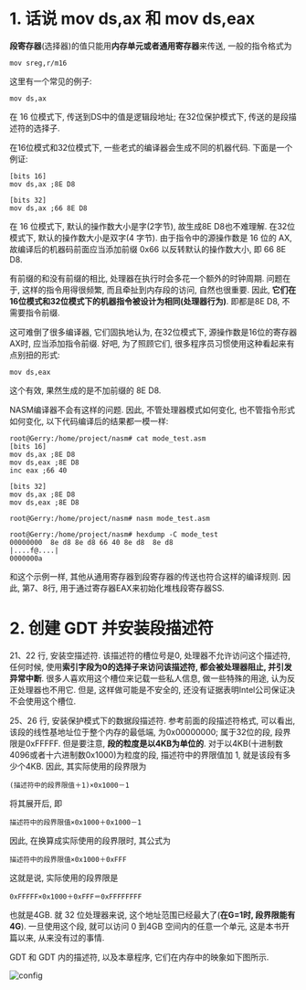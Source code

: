 # 1. 话说 mov ds,ax 和 mov ds,eax

**段寄存器**(选择器)的值只能用**内存单元或者通用寄存器**来传送, 一般的指令格式为

```
mov sreg,r/m16
```

这里有一个常见的例子: 

```
mov ds,ax
```

在 16 位模式下, 传送到DS中的值是逻辑段地址; 在32位保护模式下, 传送的是段描述符的选择子. 

在16位模式和32位模式下, 一些老式的编译器会生成不同的机器代码. 下面是一个例证: 

```
[bits 16]
mov ds,ax ;8E D8

[bits 32]
mov ds,ax ;66 8E D8
```

在 16 位模式下, 默认的操作数大小是字(2字节), 故生成8E D8也不难理解. 在32位模式下, 默认的操作数大小是双字(4 字节). 由于指令中的源操作数是 16 位的 AX, 故编译后的机器码前面应当添加前缀 0x66 以反转默认的操作数大小, 即 66 8E D8. 

有前缀的和没有前缀的相比, 处理器在执行时会多花一个额外的时钟周期. 问题在于, 这样的指令用得很频繁, 而且牵扯到内存段的访问, 自然也很重要. 因此, **它们在16位模式和32位模式下的机器指令被设计为相同(处理器行为)**. 即都是8E D8, 不需要指令前缀. 

这可难倒了很多编译器, 它们固执地认为, 在32位模式下, 源操作数是16位的寄存器AX时, 应当添加指令前缀. 好吧, 为了照顾它们, 很多程序员习惯使用这种看起来有点别扭的形式: 

```
mov ds,eax
```

这个有效, 果然生成的是不加前缀的 8E D8. 

NASM编译器不会有这样的问题. 因此, 不管处理器模式如何变化, 也不管指令形式如何变化, 以下代码编译后的结果都一模一样: 

```
root@Gerry:/home/project/nasm# cat mode_test.asm 
[bits 16]
mov ds,ax ;8E D8
mov ds,eax ;8E D8
inc eax ;66 40

[bits 32]
mov ds,ax ;8E D8
mov ds,eax ;8E D8

root@Gerry:/home/project/nasm# nasm mode_test.asm

root@Gerry:/home/project/nasm# hexdump -C mode_test
00000000  8e d8 8e d8 66 40 8e d8  8e d8                    |....f@....|
0000000a
```

和这个示例一样, 其他从通用寄存器到段寄存器的传送也符合这样的编译规则. 因此, 第7、8行, 用于通过寄存器EAX来初始化堆栈段寄存器SS. 

# 2. 创建 GDT 并安装段描述符

21、22 行, 安装空描述符. 该描述符的槽位号是0, 处理器不允许访问这个描述符, 任何时候, 使用**索引字段为0的选择子来访问该描述符, 都会被处理器阻止, 并引发异常中断**. 很多人喜欢用这个槽位来记载一些私人信息, 做一些特殊的用途, 认为反正处理器也不用它. 但是, 这样做可能是不安全的, 还没有证据表明Intel公司保证决不会使用这个槽位. 

25、26 行, 安装保护模式下的数据段描述符. 参考前面的段描述符格式, 可以看出, 该段的线性基地址位于整个内存的最低端, 为0x00000000; 属于32位的段, 段界限是0xFFFFF. 但是要注意, **段的粒度是以4KB为单位的**. 对于以4KB(十进制数4096或者十六进制数0x1000)为粒度的段, 描述符中的界限值加 1, 就是该段有多少个4KB. 因此, 其实际使用的段界限为

```
(描述符中的段界限值＋1)×0x1000－1
```

将其展开后, 即
```
描述符中的段界限值×0x1000＋0x1000－1
```
因此, 在换算成实际使用的段界限时, 其公式为

```
描述符中的段界限值×0x1000＋0xFFF
```
这就是说, 实际使用的段界限是

```
0xFFFFF×0x1000＋0xFFF＝0xFFFFFFFF
```

也就是4GB. 就 32 位处理器来说, 这个地址范围已经最大了(**在G=1时, 段界限能有4G**). 一旦使用这个段, 就可以访问 0 到4GB 空间内的任意一个单元, 这是本书开篇以来, 从来没有过的事情. 


GDT 和 GDT 内的描述符, 以及本章程序, 它们在内存中的映象如下图所示. 

![config](images/3.png)

